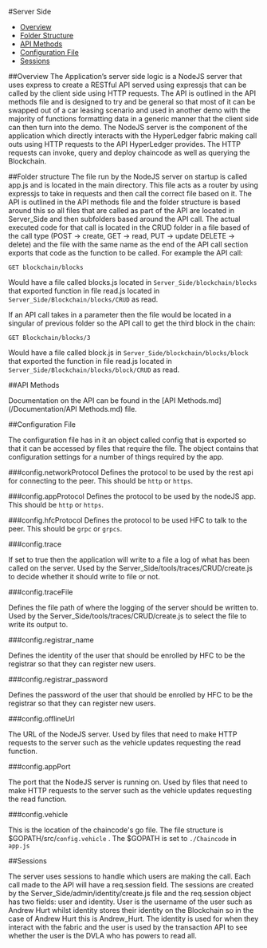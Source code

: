 #Server Side

* [Overview](#overview)
* [Folder Structure](#folder-structure)
* [API Methods](#api-methods)
* [Configuration File](#configuration-file)
* [Sessions](#sessions)

##Overview
The Application’s server side logic is a NodeJS server that uses express to create a RESTful API served using expressjs that can be called by the client side using HTTP requests. The API is outlined in the API methods file and is designed to try and be general so that most of it can be swapped out of a car leasing scenario and used in another demo with the majority of functions formatting data in a generic manner that the client side can then turn into the demo. The NodeJS server is the component of the application which directly interacts with the HyperLedger fabric making call outs using HTTP requests to the API HyperLedger provides. The HTTP requests can invoke, query and deploy chaincode as well as querying the Blockchain.

##Folder structure
The file run by the NodeJS server on startup is called app.js and is located in the main directory. This file acts as a router by using expressjs to take in requests and then call the correct file based on it. The API is outlined in the API methods file and the folder structure is based around this so all files that are called as part of the API are located in Server_Side and then subfolders based around the API call. The actual executed code for that call is located in the CRUD folder in a file based of the call type (POST → create, GET → read, PUT → update DELETE → delete) and the file with the same name as the end of the API call section exports that code as the function to be called. For example the API call:

    GET blockchain/blocks

Would have a file called blocks.js located in `Server_Side/blockchain/blocks` that exported function in file read.js located in `Server_Side/Blockchain/blocks/CRUD` as read.

If an API call takes in a parameter then the file would be located in a singular of previous folder so the API call to get the third block in the chain:

    GET Blockchain/blocks/3

Would have a file called block.js in `Server_Side/blockchain/blocks/block` that exported the function in file read.js located in `Server_Side/Blockchain/blocks/block/CRUD` as read.

##API Methods

Documentation on the API can be found in the [API Methods.md](/Documentation/API Methods.md) file.

##Configuration File

The configuration file has in it an object called config that is exported so that it can be accessed by files that require the file. The object contains that configuration settings for a number of things required by the app.

###config.networkProtocol
Defines the protocol to be used by the rest api for connecting to the peer. This should be `http` or `https`.

###config.appProtocol
Defines the protocol to be used by the nodeJS app. This should be `http` or `https`.

###config.hfcProtocol
Defines the protocol to be used HFC to talk to the peer. This should be `grpc` or `grpcs`.

###config.trace

If set to true then the application will write to a file a log of what has been called on the server. Used by the Server_Side/tools/traces/CRUD/create.js to decide whether it should write to file or not.

###config.traceFile

Defines the file path of where the logging of the server should be written to. Used by the Server_Side/tools/traces/CRUD/create.js to select the file to write its output to.

###config.registrar_name

Defines the identity of the user that should be enrolled by HFC to be the registrar so that they can register new users.

###config.registrar_password

Defines the password of the user that should be enrolled by HFC to be the registrar so that they can register new users.

###config.offlineUrl

The URL of the NodeJS server. Used by files that need to make HTTP requests to the server such as the vehicle updates requesting the read function.

###config.appPort

The port that the NodeJS server is running on. Used by files that need to make HTTP requests to the server such as the vehicle updates requesting the read function.

###config.vehicle

This is the location of the chaincode's go file. The file structure is \$GOPATH/src/`config.vehicle` . The $GOPATH is set to `./Chaincode` in `app.js`

##Sessions

The server uses sessions to handle which users are making the call. Each call made to the API will have a req.session field. The sessions are created by the Server_Side/admin/identity/create.js file and the req.session object has two fields: user and identity. User is the username of the user such as Andrew Hurt whilst identity stores their identity on the Blockchain so in the case of Andrew Hurt this is Andrew_Hurt. The identity is used for when they interact with the fabric and the user is used by the transaction API to see whether the user is the DVLA who has powers to read all.
